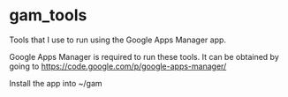 gam_tools
=========

Tools that I use to run using the Google Apps Manager app.

Google Apps Manager is required to run these tools. It can be obtained by going to https://code.google.com/p/google-apps-manager/


Install the app into ~/gam 
